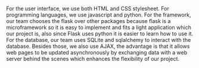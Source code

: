 
For the user interface, we use both HTML and CSS stylesheet. For programming languages, we use javascript and python. For the framework, our team chooses the flask over other packages  because flask is a microframework so it is easy to implement and fits a light application which our project is, also since Flask uses python it is easier to learn how to use it. For the database, our team uses SQLite and sqlalchemy to interact with the database. Besides those, we also use AJAX, the advantage is that it allows web pages to be updated asynchronously by exchanging data with a web server behind the scenes which enhances the flexibility of our project.
